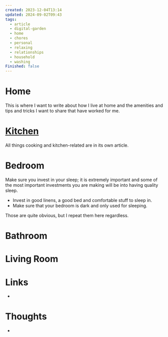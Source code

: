 ```yaml
---
created: 2023-12-04T13:14
updated: 2024-09-02T09:43
tags:
  - article
  - digital-garden
  - home
  - chores
  - personal
  - relaxing
  - relationships
  - household
  - washing
Finished: false
---
```


# Home


This is where I want to write about how I live at home and the amenities and tips and tricks I want to share that have worked for me. 



# [Kitchen](../Food/Kitchen.md)
All things cooking and kitchen-related are in its own article. 


# Bedroom

Make sure you invest in your sleep; it is extremely important and some of the most important investments you are making will be into having quality sleep. 


- Invest in good linens, a good bed and comfortable stuff to sleep in. 
- Make sure that your bedroom is dark and only used for sleeping. 

Those are quite obvious, but I repeat them here regardless. 

# Bathroom




# Living Room


# Links
- 

# Thoughts 
- 


